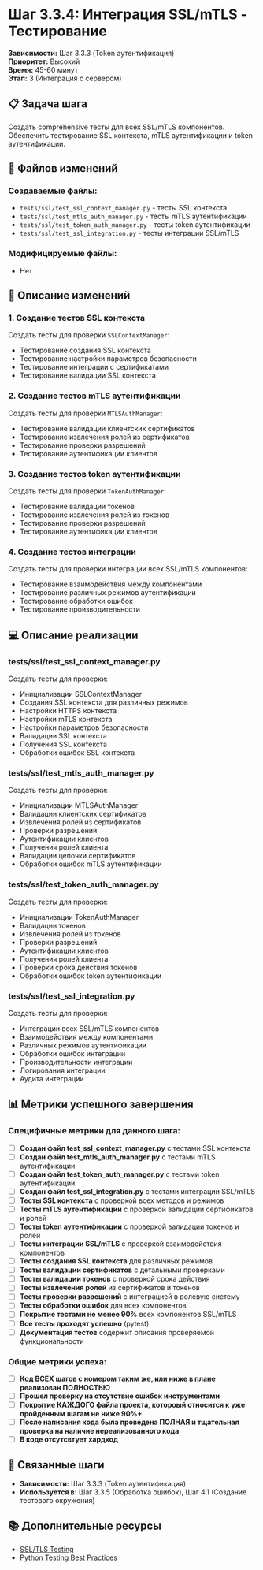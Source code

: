 # Шаг 3.3.4: Интеграция SSL/mTLS - Тестирование

**Зависимости:** Шаг 3.3.3 (Token аутентификация)  
**Приоритет:** Высокий  
**Время:** 45-60 минут  
**Этап:** 3 (Интеграция с сервером)

## 📋 Задача шага

Создать comprehensive тесты для всех SSL/mTLS компонентов. Обеспечить тестирование SSL контекста, mTLS аутентификации и token аутентификации.

## 📁 Файлов изменений

### Создаваемые файлы:
- `tests/ssl/test_ssl_context_manager.py` - тесты SSL контекста
- `tests/ssl/test_mtls_auth_manager.py` - тесты mTLS аутентификации
- `tests/ssl/test_token_auth_manager.py` - тесты token аутентификации
- `tests/ssl/test_ssl_integration.py` - тесты интеграции SSL/mTLS

### Модифицируемые файлы:
- Нет

## 🔧 Описание изменений

### 1. Создание тестов SSL контекста
Создать тесты для проверки `SSLContextManager`:
- Тестирование создания SSL контекста
- Тестирование настройки параметров безопасности
- Тестирование интеграции с сертификатами
- Тестирование валидации SSL контекста

### 2. Создание тестов mTLS аутентификации
Создать тесты для проверки `MTLSAuthManager`:
- Тестирование валидации клиентских сертификатов
- Тестирование извлечения ролей из сертификатов
- Тестирование проверки разрешений
- Тестирование аутентификации клиентов

### 3. Создание тестов token аутентификации
Создать тесты для проверки `TokenAuthManager`:
- Тестирование валидации токенов
- Тестирование извлечения ролей из токенов
- Тестирование проверки разрешений
- Тестирование аутентификации клиентов

### 4. Создание тестов интеграции
Создать тесты для проверки интеграции всех SSL/mTLS компонентов:
- Тестирование взаимодействия между компонентами
- Тестирование различных режимов аутентификации
- Тестирование обработки ошибок
- Тестирование производительности

## 💻 Описание реализации

### tests/ssl/test_ssl_context_manager.py
Создать тесты для проверки:
- Инициализации SSLContextManager
- Создания SSL контекста для различных режимов
- Настройки HTTPS контекста
- Настройки mTLS контекста
- Настройки параметров безопасности
- Валидации SSL контекста
- Получения SSL контекста
- Обработки ошибок SSL контекста

### tests/ssl/test_mtls_auth_manager.py
Создать тесты для проверки:
- Инициализации MTLSAuthManager
- Валидации клиентских сертификатов
- Извлечения ролей из сертификатов
- Проверки разрешений
- Аутентификации клиентов
- Получения ролей клиента
- Валидации цепочки сертификатов
- Обработки ошибок mTLS аутентификации

### tests/ssl/test_token_auth_manager.py
Создать тесты для проверки:
- Инициализации TokenAuthManager
- Валидации токенов
- Извлечения ролей из токенов
- Проверки разрешений
- Аутентификации клиентов
- Получения ролей клиента
- Проверки срока действия токенов
- Обработки ошибок token аутентификации

### tests/ssl/test_ssl_integration.py
Создать тесты для проверки:
- Интеграции всех SSL/mTLS компонентов
- Взаимодействия между компонентами
- Различных режимов аутентификации
- Обработки ошибок интеграции
- Производительности интеграции
- Логирования интеграции
- Аудита интеграции

## 📊 Метрики успешного завершения

### Специфичные метрики для данного шага:
- [ ] **Создан файл test_ssl_context_manager.py** с тестами SSL контекста
- [ ] **Создан файл test_mtls_auth_manager.py** с тестами mTLS аутентификации
- [ ] **Создан файл test_token_auth_manager.py** с тестами token аутентификации
- [ ] **Создан файл test_ssl_integration.py** с тестами интеграции SSL/mTLS
- [ ] **Тесты SSL контекста** с проверкой всех методов и режимов
- [ ] **Тесты mTLS аутентификации** с проверкой валидации сертификатов и ролей
- [ ] **Тесты token аутентификации** с проверкой валидации токенов и ролей
- [ ] **Тесты интеграции SSL/mTLS** с проверкой взаимодействия компонентов
- [ ] **Тесты создания SSL контекста** для различных режимов
- [ ] **Тесты валидации сертификатов** с детальными проверками
- [ ] **Тесты валидации токенов** с проверкой срока действия
- [ ] **Тесты извлечения ролей** из сертификатов и токенов
- [ ] **Тесты проверки разрешений** с интеграцией в ролевую систему
- [ ] **Тесты обработки ошибок** для всех компонентов
- [ ] **Покрытие тестами не менее 90%** всех компонентов SSL/mTLS
- [ ] **Все тесты проходят успешно** (pytest)
- [ ] **Документация тестов** содержит описания проверяемой функциональности

### Общие метрики успеха:
- [ ] **Код ВСЕХ шагов с номером таким же, или ниже в плане реализован ПОЛНОСТЬЮ**
- [ ] **Прошел проверку на отсутствие ошибок инструментами**
- [ ] **Покрытие КАЖДОГО файла проекта, котороый относится к уже пройденным шагам не ниже 90%+**
- [ ] **После написания кода была проведена ПОЛНАЯ и тщательная проверка на наличие нереализованного кода**
- [ ] **В коде отсутсвтует хардкод**

## 🔗 Связанные шаги

- **Зависимости:** Шаг 3.3.3 (Token аутентификация)
- **Используется в:** Шаг 3.3.5 (Обработка ошибок), Шаг 4.1 (Создание тестового окружения)

## 📚 Дополнительные ресурсы

- [SSL/TLS Testing](https://cheatsheetseries.owasp.org/cheatsheets/Transport_Layer_Protection_Cheat_Sheet.html)
- [Python Testing Best Practices](https://docs.python.org/3/library/unittest.html)